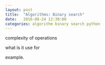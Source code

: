 ```yaml
---
layout: post
title:  "Algorithms: Binary search"
date:   2016-08-24 12:30:00
categories: algorithm binary search python
---
```


complexity of operations

what is it use for

example.